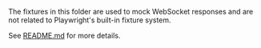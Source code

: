 The fixtures in this folder are used to mock WebSocket responses and are not related to Playwright's built-in fixture system.

See [README.md](../README.md) for more details.
